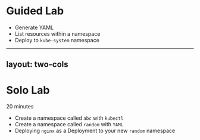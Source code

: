 # Guided Lab

- Generate YAML
- List resources within a namespace
- Deploy to `kube-system` namespace

---
layout: two-cols
---

# Solo Lab

20 minutes

- Create a namespace called `abc` with `kubectl`
- Create a namespace called `random` with `YAML`
- Deploying `nginx` as a Deployment to your new `random` namespace
